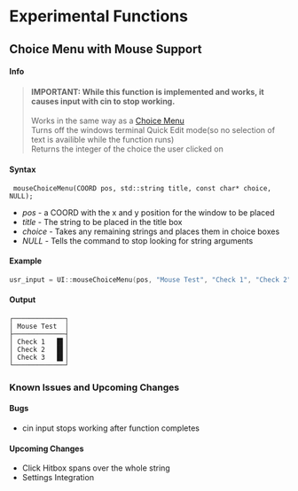 # Experimental Functions <!-- {docsify-ignore} -->

## Choice Menu with Mouse Support
#### Info
> #### **IMPORTANT: While this function is implemented and works, it causes input with cin to stop working.**<br>
> Works in the same way as a [Choice Menu](ChoiceMenu)<br>
> Turns off the windows terminal Quick Edit mode(so no selection of text is availible while the function runs)<br>
> Returns the integer of the choice the user clicked on
#### Syntax
` mouseChoiceMenu(COORD pos, std::string title, const char* choice, NULL);`

* *pos* - a COORD with the x and y position for the window to be placed
* *title* - The string to be placed in the title box
* *choice* - Takes any remaining strings and places them in choice boxes
* *NULL* - Tells the command to stop looking for string arguments

#### Example
```C++
usr_input = UI::mouseChoiceMenu(pos, "Mouse Test", "Check 1", "Check 2", "Check 3", NULL);
```

#### Output
```
┌─────────────┐
│ Mouse Test  │
├─────────────┤
│ Check 1   █▌│
│ Check 2   █▌│
│ Check 3   █▌│
└─────────────┘
```

### Known Issues and Upcoming Changes
#### Bugs
* cin input stops working after function completes

#### Upcoming Changes
* Click Hitbox spans over the whole string
* Settings Integration